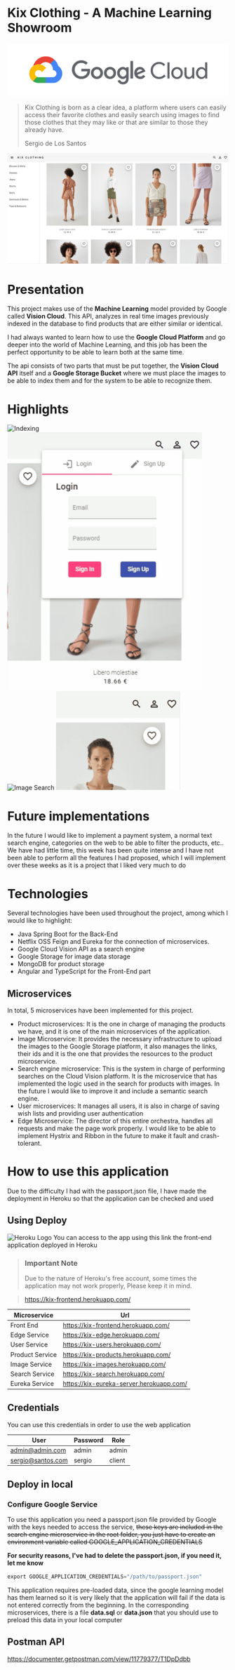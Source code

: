 # Kix Clothing - A Machine Learning Showroom

![Google Cloud](doc-images/highlights/Untitled.png)

> Kix Clothing is born as a clear idea, a platform where users can easily access their favorite clothes and easily search using images to find those clothes that they may like or that are similar to those they already have.
> 
> Sergio de Los Santos

![Web](doc-images/highlights/Untitled%201.png)

# Presentation

This project makes use of the **Machine Learning** model provided by Google called **Vision Cloud**. This API, analyzes in real time images previously indexed in the database to find products that are either similar or identical.

I had always wanted to learn how to use the **Google Cloud Platform** and go deeper into the world of Machine Learning, and this job has been the perfect opportunity to be able to learn both at the same time.

The api consists of two parts that must be put together, the **Vision Cloud API** itself and a **Google Storage Bucket** where we must place the images to be able to index them and for the system to be able to recognize them.

# Highlights
![Indexing](doc-images/highlights/product-indexing.gif)
![Login](doc-images/highlights/Login.gif)
![Image Search](doc-images/highlights/image-search.gif)
![Favorites](doc-images/highlights/favorites.gif)

# Future implementations

In the future I would like to implement a payment system, a normal text search engine, categories on the web to be able to filter the products, etc..
We have had little time, this week has been quite intense and I have not been able to perform all the features I had proposed, which I will implement over these weeks as it is a project that I liked very much to do

# Technologies

Several technologies have been used throughout the project, among which I would like to highlight:

- Java Spring Boot for the Back-End
- Netflix OSS Feign and Eureka for the connection of microservices.
- Google Cloud Vision API as a search engine
- Google Storage for image data storage
- MongoDB for product storage
- Angular and TypeScript for the Front-End part

## Microservices

In total, 5 microservices have been implemented for this project.

- Product microservices: It is the one in charge of managing the products we have, and it is one of the main microservices of the application.
- Image Microservice: It provides the necessary infrastructure to upload the images to the Google Storage platform, it also manages the links, their ids and it is the one that provides the resources to the product microservice.
- Search engine microservice: This is the system in charge of performing searches on the Cloud Vision platform. It is the microservice that has implemented the logic used in the search for products with images. In the future I would like to improve it and include a semantic search engine.
- User microservices: It manages all users, it is also in charge of saving wish lists and providing user authentication
- Edge Microservice: The director of this entire orchestra, handles all requests and make the page work properly. I would like to be able to implement Hystrix and Ribbon in the future to make it fault and crash-tolerant.

# How to use this application
Due to the difficulty I had with the passport.json file, I have made the deployment in Heroku so that the application can be checked and used
## Using Deploy
![Heroku Logo](https://joanmontesdoria.files.wordpress.com/2019/02/heroku.png)
You can access to the app using this link the front-end application deployed in Heroku

> ### Important Note
>
> Due to the nature of Heroku's free account, some times the application may not work properly,
> Please keep it in mind.

> https://kix-frontend.herokuapp.com/

| Microservice | Url 
| ------------- | ------------- 
| Front End  | https://kix-frontend.herokuapp.com/
| Edge Service  | https://kix-edge.herokuapp.com/
| User Service  | https://kix-users.herokuapp.com/
| Product Service  | https://kix-products.herokuapp.com/
| Image Service  | https://kix-images.herokuapp.com/
| Search Service  | https://kix-search.herokuapp.com/
| Eureka Service  | https://kix-eureka-server.herokuapp.com/

## Credentials
You can use this credentials in order to use the web application

| User | Password | Role
| ------------- | ------------- |--------|
| admin@admin.com  | admin  | admin
| sergio@santos.com  | sergio  | client

## Deploy in local
### Configure Google Service

To use this application you need a passport.json file provided by Google with the keys needed to access the service, ~~these keys are included in the search engine microservice in the root folder, you just have to create an environment variable called GOOGLE_APPLICATION_CREDENTIALS~~

**For security reasons, I've had to delete the passport.json, if you need it, let me know**

```java
export GOOGLE_APPLICATION_CREDENTIALS="/path/to/passport.json"
```

This application requires pre-loaded data, since the google learning model has them learned so it is very likely that the application will fail if the data is not entered correctly from the beginning.
In the corresponding microservices, there is a file **data.sql** or **data.json** that you should use to preload this data in your local computer

## Postman API
https://documenter.getpostman.com/view/11779377/T1DpDdbb
